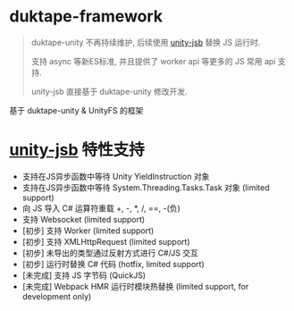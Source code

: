 # duktape-framework
> duktape-unity 不再持续维护, 后续使用 [unity-jsb](https://github.com/ialex32x/unity-jsb) 替换 JS 运行时. 
> 
> 支持 async 等新ES标准, 并且提供了 worker api 等更多的 JS 常用 api 支持.
> 
> unity-jsb 直接基于 duktape-unity 修改开发.

基于 duktape-unity &amp; UnityFS 的框架

# [unity-jsb](https://github.com/ialex32x/unity-jsb) 特性支持
* 支持在JS异步函数中等待 Unity YieldInstruction 对象
* 支持在JS异步函数中等待 System.Threading.Tasks.Task 对象 (limited support)
* 向 JS 导入 C# 运算符重载 +, -, *, /, ==, -(负)
* 支持 Websocket (limited support)
* [初步] 支持 Worker (limited support)
* [初步] 支持 XMLHttpRequest (limited support)
* [初步] 未导出的类型通过反射方式进行 C#/JS 交互
* [初步] 运行时替换 C# 代码 (hotfix, limited support)
* [未完成] 支持 JS 字节码 (QuickJS)
* [未完成] Webpack HMR 运行时模块热替换 (limited support, for development only)
